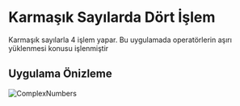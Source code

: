 <h1>Karmaşık Sayılarda Dört İşlem</h1>
Karmaşık sayılarla 4 işlem yapar. Bu uygulamada operatörlerin aşırı yüklenmesi konusu işlenmiştir
<h2>Uygulama Önizleme</h2>    

![ComplexNumbers](https://github.com/MuratAli003/ComplexNumbers/assets/120710970/0137e947-4055-4613-8535-115e0a45f558)

